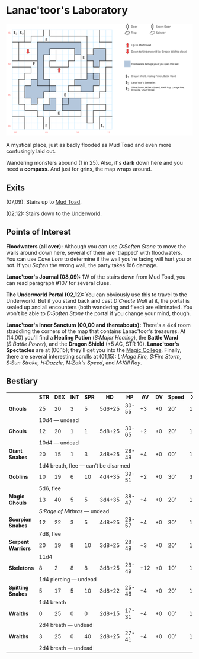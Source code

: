 # Lanac'toor's Laboratory

[![map](lanactoor.svg)](lanactoor.svg)

A mystical place, just as badly flooded as Mud Toad and even more confusingly laid out.

Wandering monsters abound (1 in 25). Also, it's **dark** down here and you need a **compass**. And just for grins, the map wraps around.

## Exits

(07,09): Stairs up to [Mud Toad](mud-toad.md).

(02,12): Stairs down to the [Underworld](magan-underworld.md).

## Points of Interest

**Floodwaters (all over):** Although you can use *D:Soften Stone* to move the walls around down here, several of them are 'trapped' with floodwaters. You can use *Cave Lore* to determine if the wall you're facing will hurt you or not. If you *Soften* the wrong wall, the party takes 1d6 damage.

**Lanac'toor's Journal (08,09):** 1W of the stairs down from Mud Toad, you can read paragraph #107 for several clues.

**The Underworld Portal (02,12):** You can obviously use this to travel to the Underworld. But if you stand back and cast *D:Create Wall* at it, the portal is sealed up and all encounters (both wandering and fixed) are eliminated. You won't be able to *D:Soften Stone* the portal if you change your mind, though.

**Lanac'toor's Inner Sanctum (00,00 and thereabouts):** There's a 4x4 room straddling the corners of the map that contains Lanac'toor's treasures. At (14,00) you'll find a **Healing Potion** (*S:Major Healing*), the **Battle Wand** (*S:Battle Power*), and the **Dragon Shield** (+5 AC, STR 10). **Lanac'toor's Spectacles** are at (00,15); they'll get you into the [Magic College](magic-college.md). Finally, there are several interesting scrolls at (01,15): *L:Mage Fire, S:Fire Storm, S:Sun Stroke, H:Dazzle, M:Zak's Speed*, and *M:Kill Ray*.

## Bestiary

<table>
  <tr>
    <th></th>
    <th>STR</th>
    <th>DEX</th>
    <th>INT</th>
    <th>SPR</th>
    <th>HD</th>
    <th>HP</th>
    <th>AV</th>
    <th>DV</th>
    <th>Speed</th>
    <th>XP</th>
  </tr>
  <tr>
    <td><b>Ghouls</b></td>
    <td>25</td>
    <td>20</td>
    <td>3</td>
    <td>5</td>
    <td>5d6+25</td>
    <td>30-55</td>
    <td>+3</td>
    <td>+0</td>
    <td>20'</td>
    <td>150</td>
  </tr><tr>
    <td></td>
    <td colspan="10">10d4 — undead</td>
  </tr>
  <tr>
    <td><b>Ghouls</b></td>
    <td>12</td>
    <td>20</td>
    <td>1</td>
    <td>1</td>
    <td>5d8+25</td>
    <td>30-65</td>
    <td>+2</td>
    <td>+0</td>
    <td>20'</td>
    <td>150</td>
  </tr><tr>
    <td></td>
    <td colspan="10">10d4 — undead</td>
  </tr>
  <tr>
    <td><b>Giant Snakes</b></td>
    <td>20</td>
    <td>15</td>
    <td>1</td>
    <td>3</td>
    <td>3d8+25</td>
    <td>28-49</td>
    <td>+4</td>
    <td>+0</td>
    <td>00'</td>
    <td>150</td>
  </tr><tr>
    <td></td>
    <td colspan="10">1d4 breath, flee — can't be disarmed</td>
  </tr>
  <tr>
    <td><b>Goblins</b></td>
    <td>10</td>
    <td>19</td>
    <td>6</td>
    <td>10</td>
    <td>4d4+35</td>
    <td>39-51</td>
    <td>+2</td>
    <td>+0</td>
    <td>30'</td>
    <td>30</td>
  </tr><tr>
    <td></td>
    <td colspan="10">5d6, flee</td>
  </tr>
  <tr>
    <td><b>Magic Ghouls</b></td>
    <td>13</td>
    <td>40</td>
    <td>5</td>
    <td>5</td>
    <td>3d4+35</td>
    <td>38-47</td>
    <td>+4</td>
    <td>+0</td>
    <td>20'</td>
    <td>190</td>
  </tr><tr>
    <td></td>
    <td colspan="10"><i>S:Rage of Mithras</i> — undead</td>
  </tr>
  <tr>
    <td><b>Scorpion Snakes</b></td>
    <td>12</td>
    <td>22</td>
    <td>3</td>
    <td>5</td>
    <td>4d8+25</td>
    <td>29-57</td>
    <td>+4</td>
    <td>+0</td>
    <td>30'</td>
    <td>150</td>
  </tr><tr>
    <td></td>
    <td colspan="10">7d8, flee</td>
  </tr>
  <tr>
    <td><b>Serpent Warriors</b></td>
    <td>20</td>
    <td>19</td>
    <td>8</td>
    <td>10</td>
    <td>3d8+25</td>
    <td>28-49</td>
    <td>+3</td>
    <td>+0</td>
    <td>20'</td>
    <td>140</td>
  </tr><tr>
    <td></td>
    <td colspan="10">11d4</td>
  </tr>
  <tr>
    <td><b>Skeletons</b></td>
    <td>8</td>
    <td>2</td>
    <td>8</td>
    <td>8</td>
    <td>3d8+25</td>
    <td>28-49</td>
    <td>+12</td>
    <td>+0</td>
    <td>10'</td>
    <td>170</td>
  </tr><tr>
    <td></td>
    <td colspan="10">1d4 piercing — undead</td>
  </tr>
  <tr>
    <td><b>Spitting Snakes</b></td>
    <td>5</td>
    <td>17</td>
    <td>5</td>
    <td>10</td>
    <td>3d8+22</td>
    <td>25-46</td>
    <td>+4</td>
    <td>+0</td>
    <td>20'</td>
    <td>150</td>
  </tr><tr>
    <td></td>
    <td colspan="10">1d4 breath</td>
  </tr>
  <tr>
    <td><b>Wraiths</b></td>
    <td>0</td>
    <td>25</td>
    <td>0</td>
    <td>0</td>
    <td>2d8+15</td>
    <td>17-31</td>
    <td>+4</td>
    <td>+0</td>
    <td>00'</td>
    <td>170</td>
  </tr><tr>
    <td></td>
    <td colspan="10">2d4 breath — undead</td>
  </tr>
  <tr>
    <td><b>Wraiths</b></td>
    <td>3</td>
    <td>25</td>
    <td>0</td>
    <td>40</td>
    <td>2d8+25</td>
    <td>27-41</td>
    <td>+4</td>
    <td>+0</td>
    <td>00'</td>
    <td>180</td>
  </tr><tr>
    <td></td>
    <td colspan="10">2d4 breath — undead</td>
  </tr
</table>


